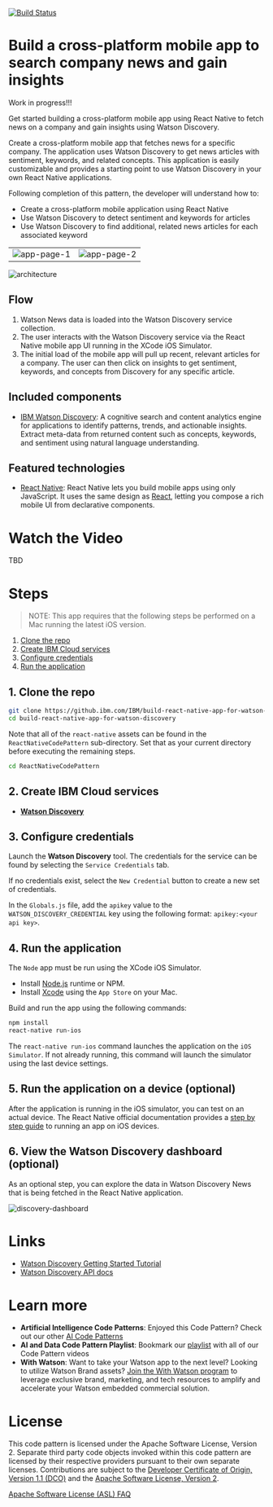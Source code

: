 [![Build Status](https://api.travis-ci.org/IBM/build-react-native-app-for-watson-discovery.svg?branch=master)](https://travis-ci.org/IBM/build-react-native-app-for-watson-discovery)

# Build a cross-platform mobile app to search company news and gain insights

Work in progress!!!

Get started building a cross-platform mobile app using React Native to fetch news on a company and gain insights using Watson Discovery.

Create a cross-platform mobile app that fetches news for a specific company. The application uses Watson Discovery to get news articles with sentiment, keywords, and related concepts. This application is easily customizable and provides a starting point to use Watson Discovery in your own React Native applications.

Following completion of this pattern, the developer will understand how to:

* Create a cross-platform mobile application using React Native
* Use Watson Discovery to detect sentiment and keywords for articles
* Use Watson Discovery to find additional, related news articles for each associated keyword

|   |   |
| - | - |
| ![app-page-1](doc/source/images/react-native-app-1.png) | ![app-page-2](doc/source/images/react-native-app-2.png) |

![architecture](doc/source/images/architecture.png)

## Flow

1. Watson News data is loaded into the Watson Discovery service collection.
1. The user interacts with the Watson Discovery service via the React Native mobile app UI running in the XCode iOS Simulator.
1. The initial load of the mobile app will pull up recent, relevant articles for a company. The user can then click on insights to get sentiment, keywords, and concepts from Discovery for any specific article.

## Included components

* [IBM Watson Discovery](https://www.ibm.com/watson/developercloud/discovery.html): A cognitive search and content analytics engine for applications to identify patterns, trends, and actionable insights. Extract meta-data from returned content such as concepts, keywords, and sentiment using natural language understanding.

## Featured technologies

* [React Native](https://facebook.github.io/react-native/): React Native lets you build mobile apps using only JavaScript. It uses the same design as [React](https://reactjs.org/), letting you compose a rich mobile UI from declarative components.

# Watch the Video

TBD

# Steps

> NOTE: This app requires that the following steps be performed on a Mac running the latest iOS version.

1. [Clone the repo](#1-clone-the-repo)
1. [Create IBM Cloud services](#2-create-ibm-cloud-services)
1. [Configure credentials](#3-configure-credentials)
1. [Run the application](#4-run-the-application)

## 1. Clone the repo

```bash
git clone https://github.ibm.com/IBM/build-react-native-app-for-watson-discovery
cd build-react-native-app-for-watson-discovery
```

Note that all of the `react-native` assets can be found in the `ReactNativeCodePattern` sub-directory. Set that as your current directory before executing the remaining steps.

```bash
cd ReactNativeCodePattern
```

## 2. Create IBM Cloud services

* [**Watson Discovery**](https://cloud.ibm.com/catalog/services/discovery)

## 3. Configure credentials

Launch the **Watson Discovery** tool. The credentials for the service can be found by selecting the `Service Credentials` tab.

If no credentials exist, select the `New Credential` button to create a new set of credentials.

In the `Globals.js` file, add the `apikey` value to the `WATSON_DISCOVERY_CREDENTIAL` key using the following format: `apikey:<your api key>`.

## 4. Run the application

The `Node` app must be run using the XCode iOS Simulator.

* Install [Node.js](https://nodejs.org/en/) runtime or NPM.
* Install [Xcode](https://developer.apple.com/xcode/) using the `App Store` on your Mac.

Build and run the app using the following commands:

```bash
npm install
react-native run-ios
```

The `react-native run-ios` command launches the application on the `iOS Simulator`. If not already running, this command will launch the simulator using the last device settings.

## 5. Run the application on a device (optional)
After the application is running in the iOS simulator, you can test on an actual device. The React Native official documentation provides a [step by step guide](https://facebook.github.io/react-native/docs/running-on-device) to running an app on iOS devices.

## 6. View the Watson Discovery dashboard (optional)
As an optional step, you can explore the data in Watson Discovery News that is being fetched in the React Native application.

![discovery-dashboard](doc/source/images/watson-discovery-news-collection-dashboard.png)

# Links

* [Watson Discovery Getting Started Tutorial](https://console.bluemix.net/docs/services/discovery/getting-started.html#getting-started-tutorial)
* [Watson Discovery API docs](https://console.bluemix.net/apidocs/discovery)

# Learn more

* **Artificial Intelligence Code Patterns**: Enjoyed this Code Pattern? Check out our other [AI Code Patterns](https://developer.ibm.com/technologies/artificial-intelligence/)
* **AI and Data Code Pattern Playlist**: Bookmark our [playlist](https://www.youtube.com/playlist?list=PLzUbsvIyrNfknNewObx5N7uGZ5FKH0Fde) with all of our Code Pattern videos
* **With Watson**: Want to take your Watson app to the next level? Looking to utilize Watson Brand assets? [Join the With Watson program](https://www.ibm.com/watson/with-watson/) to leverage exclusive brand, marketing, and tech resources to amplify and accelerate your Watson embedded commercial solution.

# License

This code pattern is licensed under the Apache Software License, Version 2.  Separate third party code objects invoked within this code pattern are licensed by their respective providers pursuant to their own separate licenses. Contributions are subject to the [Developer Certificate of Origin, Version 1.1 (DCO)](https://developercertificate.org/) and the [Apache Software License, Version 2](https://www.apache.org/licenses/LICENSE-2.0.txt).

[Apache Software License (ASL) FAQ](https://www.apache.org/foundation/license-faq.html#WhatDoesItMEAN)
